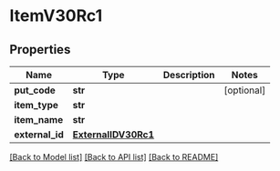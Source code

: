 # ItemV30Rc1

## Properties
Name | Type | Description | Notes
------------ | ------------- | ------------- | -------------
**put_code** | **str** |  | [optional] 
**item_type** | **str** |  | 
**item_name** | **str** |  | 
**external_id** | [**ExternalIDV30Rc1**](ExternalIDV30Rc1.md) |  | 

[[Back to Model list]](../README.md#documentation-for-models) [[Back to API list]](../README.md#documentation-for-api-endpoints) [[Back to README]](../README.md)

